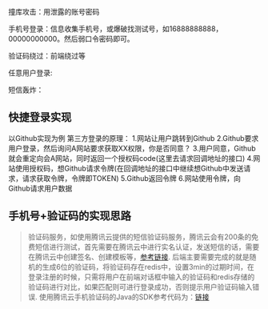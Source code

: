 撞库攻击：用泄露的账号密码

手机号登录：信息收集手机号，或爆破找测试号，如16888888888，00000000000。然后弱口令密码即可。

验证码绕过：前端绕过等

任意用户登录:

短信轰炸：


## **快捷登录实现**
以Github实现为例
第三方登录的原理：
1.网站让用户跳转到Github 
2.Github要求用户登录，然后询问A网站要求获取XX权限，你是否同意？ 
3.用户同意，Github就会重定向会A网站，同时返回一个授权码code(这里去请求回调地址的接口) 
4.网站使用授权码，想Github请求令牌(在回调地址的接口中继续想Github中发送请求，请求获取令牌，令牌即TOKEN) 
5.Github返回令牌 
6.网站使用令牌，向Github请求用户数据


## **手机号+验证码的实现思路**

> 验证码服务，如使用腾讯云提供的短信验证码服务，腾讯云会有200条的免费短信进行测试，首先需要在腾讯云中进行实名认证，发送短信的话，需要在腾讯云中创建签名、创建模板等，[参考链接](https://console.cloud.tencent.com/smsv2).
>  后端主要需要完成的就是随机的生成6位的验证码，将验证码存在redis中，设置3min的过期时间，在登录注册的时候，只需将用户在前端对话框中输入的验证码和redis存储的验证码进行对比，如果匹配则可进行登录成功，否则提示用户验证码输入错误. 使用腾讯云手机验证码的Java的SDK参考代码为：[链接](https://cloud.tencent.com/document/product/382/43194)

